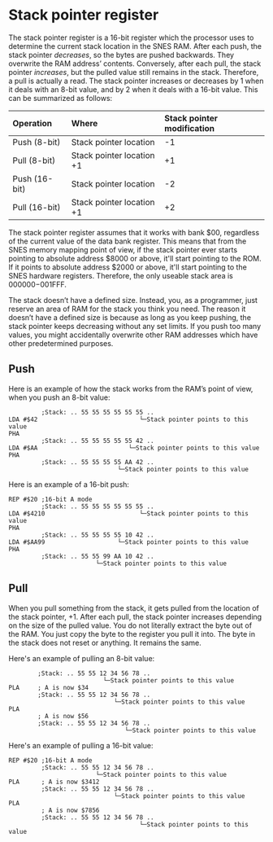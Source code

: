 # Stack pointer register

The stack pointer register is a 16-bit register which the processor uses to determine the current stack location in the SNES RAM. After each push, the stack pointer _decreases_, so the bytes are pushed backwards. They overwrite the RAM address’ contents. Conversely, after each pull, the stack pointer _increases_, but the pulled value still remains in the stack. Therefore, a pull is actually a read. The stack pointer increases or decreases by 1 when it deals with an 8-bit value, and by 2 when it deals with a 16-bit value. This can be summarized as follows:

| Operation | Where | Stack pointer modification |
| :--- | :--- | :--- |
| Push \(8-bit\) | Stack pointer location | -1 |
| Pull \(8-bit\) | Stack pointer location +1 | +1 |
| Push \(16-bit\) | Stack pointer location | -2 |
| Pull \(16-bit\) | Stack pointer location +1 | +2 |

The stack pointer register assumes that it works with bank $00, regardless of the current value of the data bank register. This means that from the SNES memory mapping point of view, if the stack pointer ever starts pointing to absolute address $8000 or above, it'll start pointing to the ROM. If it points to absolute address $2000 or above, it'll start pointing to the SNES hardware registers. Therefore, the only useable stack area is $000000-$001FFF.

The stack doesn’t have a defined size. Instead, you, as a programmer, just reserve an area of RAM for the stack you think you need. The reason it doesn’t have a defined size is because as long as you keep pushing, the stack pointer keeps decreasing without any set limits. If you push too many values, you might accidentally overwrite other RAM addresses which have other predetermined purposes.

## Push

Here is an example of how the stack works from the RAM’s point of view, when you push an 8-bit value:

```text
         ;Stack: .. 55 55 55 55 55 55 ..
LDA #$42                            └─Stack pointer points to this value
PHA
         ;Stack: .. 55 55 55 55 55 42 ..
LDA #$AA                         └─Stack pointer points to this value
PHA
         ;Stack: .. 55 55 55 55 AA 42 ..
                              └─Stack pointer points to this value
```

Here is an example of a 16-bit push:

```text
REP #$20 ;16-bit A mode
         ;Stack: .. 55 55 55 55 55 55 ..
LDA #$4210                          └─Stack pointer points to this value
PHA
         ;Stack: .. 55 55 55 55 10 42 ..
LDA #$AA99                    └─Stack pointer points to this value
PHA
         ;Stack: .. 55 55 99 AA 10 42 ..
                        └─Stack pointer points to this value
```

## Pull

When you pull something from the stack, it gets pulled from the location of the stack pointer, +1. After each pull, the stack pointer increases depending on the size of the pulled value. You do not literally extract the byte out of the RAM. You just copy the byte to the register you pull it into. The byte in the stack does not reset or anything. It remains the same.

Here's an example of pulling an 8-bit value:

```text
        ;Stack: .. 55 55 12 34 56 78 ..
                          └─Stack pointer points to this value
PLA     ; A is now $34
        ;Stack: .. 55 55 12 34 56 78 ..
                             └─Stack pointer points to this value
PLA
        ; A is now $56
        ;Stack: .. 55 55 12 34 56 78 ..
                                └─Stack pointer points to this value
```

Here's an example of pulling a 16-bit value:

```text
REP #$20 ;16-bit A mode
         ;Stack: .. 55 55 12 34 56 78 ..
                        └─Stack pointer points to this value
PLA      ; A is now $3412
         ;Stack: .. 55 55 12 34 56 78 ..
                             └─Stack pointer points to this value
PLA
         ; A is now $7856
         ;Stack: .. 55 55 12 34 56 78 ..
                                    └─Stack pointer points to this value
```

